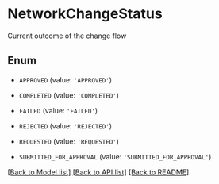 # NetworkChangeStatus

Current outcome of the change flow

## Enum

* `APPROVED` (value: `'APPROVED'`)

* `COMPLETED` (value: `'COMPLETED'`)

* `FAILED` (value: `'FAILED'`)

* `REJECTED` (value: `'REJECTED'`)

* `REQUESTED` (value: `'REQUESTED'`)

* `SUBMITTED_FOR_APPROVAL` (value: `'SUBMITTED_FOR_APPROVAL'`)

[[Back to Model list]](../README.md#documentation-for-models) [[Back to API list]](../README.md#documentation-for-api-endpoints) [[Back to README]](../README.md)


